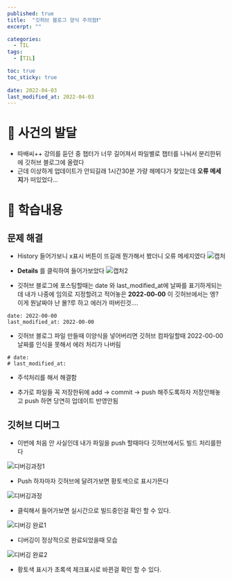 ```yaml
---
published: true
title:  "깃허브 블로그 양식 주의점❗"
excerpt: ""

categories:
  - TIL
tags:
  - [TIL]

toc: true
toc_sticky: true
 
date: 2022-04-03
last_modified_at: 2022-04-03
---
```

# 🤔 사건의 발달
- 따배씨++ 강의를 듣던 중 챕터가 너무 길어져서 파일별로 챕터를 나눠서 분리한뒤에 깃허브 블로그에 올렸다
- 근데 이상하게 업데이트가 안되길래 1시간30분 가량 헤메다가 찾았는데 **오류 메세지**가 떠있었다...


# 📃 학습내용
## 문제 해결
- History 들어가보니 x표시 버튼이 뜨길래 뭔가해서 봤더니 오류 메세지였다
![캡처](https://user-images.githubusercontent.com/90514882/161395351-f1e8feda-b0df-47e5-b0bf-b862e74a3bcb.PNG)

- **Details** 를 클릭하여 들어가보았다
![캡처2](https://user-images.githubusercontent.com/90514882/161395421-22a1dbc7-2431-44ed-822d-41c17ff0a1ac.PNG)

- 깃허브 블로그에 포스팅할때는 date 와 last_modified_at에 날짜를 표기하게되는데 내가 나중에 임의로 지정할려고 적어놓은 **2022-00-00** 이 깃허브에서는 엥? 이게 뭔날짜야 난 몰?루 하고 에러가 떠버린것....
 
```
date: 2022-00-00
last_modified_at: 2022-00-00
```
- 깃허브 블로그 파일 만들때 이양식을 넣어버리면 깃허브 컴파일할때 2022-00-00 날짜를 인식을 못해서 에러 처리가 나버림

```
# date: 
# last_modified_at:
```
- 주석처리를 해서 해결함

- 추가로 파일들 꼭 저장한뒤에 add → commit → push 해주도록하자 저장안해놓고 push 하면 당연히 업데이트 반영안됨

## 깃허브 디버그
- 이번에 처음 안 사실인데 내가 파일을 push 할때마다 깃허브에서도 빌드 처리를한다


![디버깅과정1](https://user-images.githubusercontent.com/90514882/161395950-dd8f4fe7-ed7f-4146-a002-c0d48427c73b.PNG)

- Push 하자마자 깃허브에 달려가보면 황토색으로 표시가뜬다

![디버깅과정](https://user-images.githubusercontent.com/90514882/161395983-f371b383-45ea-4a41-8b2b-1e6eed6aa826.PNG)

- 클릭해서 들어가보면 실시간으로 빌드중인걸 확인 할 수 있다.

![디버깅 완료1](https://user-images.githubusercontent.com/90514882/161396006-cf87fbcd-4318-434a-a48d-a535c0d024b4.PNG)

- 디버깅이 정상적으로 완료되었을때 모습

![디버깅 완료2](https://user-images.githubusercontent.com/90514882/161396026-8c075fb7-9373-4991-bb31-07ba0ea254ed.PNG)

- 황토색 표시가 초록색 체크표시로 바뀐걸 확인 할 수 있다.